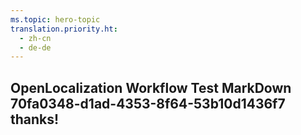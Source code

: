 ```yaml
---
ms.topic: hero-topic
translation.priority.ht: 
  - zh-cn
  - de-de
---
```

## OpenLocalization Workflow Test MarkDown 70fa0348-d1ad-4353-8f64-53b10d1436f7 thanks!
